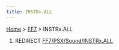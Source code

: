 ```yaml
---
title: INSTRx.ALL
---
```


[Home](/ff7-flat-wiki/Main%20Page.md) > [FF7](/ff7-flat-wiki/FF7.md) > INSTRx.ALL

1.  REDIRECT [FF7/PSX/Sound/INSTRx.ALL][]

  [FF7/PSX/Sound/INSTRx.ALL]: /ff7-flat-wiki/FF7/PSX/Sound/INSTRx.ALL.md "wikilink"

